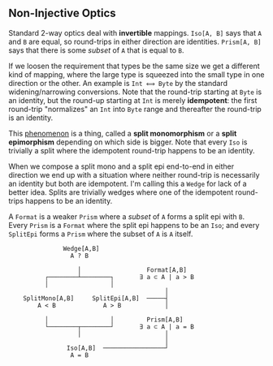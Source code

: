 ## Non-Injective Optics

Standard 2-way optics deal with **invertible** mappings. `Iso[A, B]` says that `A` and `B` are equal, so round-trips in either direction are identities. `Prism[A, B]` says that there is some *subset* of `A` that is equal to `B`.

If we loosen the requirement that types be the same size we get a different kind of mapping, where the large type is squeezed into the small type in one direction or the other. An example is `Int ⟺ Byte` by the standard widening/narrowing conversions. Note that the round-trip starting at `Byte` is an identity, but the round-up starting at `Int` is merely **idempotent**: the first round-trip "normalizes" an `Int` into `Byte` range and thereafter the round-trip is an identity.

This [phenomenon](https://ncatlab.org/nlab/show/split+epimorphism) is a thing, called a **split monomorphism** or a **split epimorphism** depending on which side is bigger. Note that every `Iso` is trivially a split where the idempotent round-trip happens to be an identity.

When we compose a split mono and a split epi end-to-end in either direction we end up with a situation where neither round-trip is necessarily an identity but both are idempotent. I'm calling this a `Wedge` for lack of a better idea. Splits are trivially wedges where one of the idempotent round-trips happens to be an identity.

A `Format` is a weaker `Prism` where a *subset* of `A` forms a split epi with `B`. Every `Prism` is a `Format` where the split epi happens to be an `Iso`; and every `SplitEpi` forms a `Prism` where the subset of `A` is `A` itself.


```
               Wedge[A,B]
                 A ? B

                   │                  Format[A,B]
          ┌────────┴────────┐       ∃ a ⊂ A | a > B
          │                 │
                                           │
    SplitMono[A,B]     SplitEpi[A,B]  ─────┤
        A < B             A > B            │

          │                 │         Prism[A,B]
          └────────┬────────┘       ∃ a ⊂ A | a = B
                   │                       │
                                           │
                Iso[A,B]  ─────────────────┘
                 A = B
```

